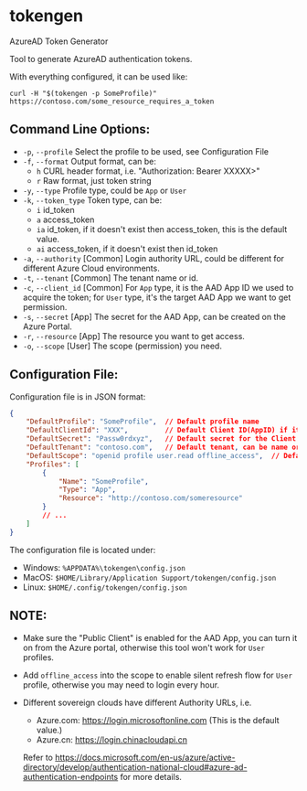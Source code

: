 tokengen
========

AzureAD Token Generator

Tool to generate AzureAD authentication tokens.

With everything configured, it can be used like:
```
curl -H "$(tokengen -p SomeProfile)" https://contoso.com/some_resource_requires_a_token
```

Command Line Options:
---------------------

* `-p`, `--profile`
    Select the profile to be used, see Configuration File
* `-f`, `--format`
    Output format, can be:
    + `h` CURL header format, i.e. "Authorization: Bearer XXXXX>"
    + `r` Raw format, just token string
* `-y`, `--type`
    Profile type, could be `App` or `User`
* `-k`, `--token_type`
    Token type, can be:
    + `i` id_token
    + `a` access_token
    + `ia` id_token, if it doesn't exist then access_token, this is the default value.
    + `ai` access_token, if it doesn't exist then id_token    
* `-a`, `--authority`
    [Common] Login authority URL, could be different for different Azure Cloud environments.
* `-t`, `--tenant`
    [Common] The tenant name or id.
* `-c`, `--client_id`
    [Common] For `App` type, it is the AAD App ID we used to acquire the token; for `User` type, it's the target AAD App we want to get permission.
* `-s`, `--secret`
    [App] The secret for the AAD App, can be created on the Azure Portal.
* `-r`, `--resource`
    [App] The resource you want to get access.
* `-o`, `--scope`
    [User] The scope (permission) you need.

Configuration File:
------------------
Configuration file is in JSON format:
```json
{
    "DefaultProfile": "SomeProfile",  // Default profile name
    "DefaultClientId": "XXX",         // Default Client ID(AppID) if it's missing in the profile
    "DefaultSecret": "Passw0rdxyz",   // Default secret for the Client ID
    "DefaultTenant": "contoso.com",   // Default tenant, can be name or GUID
    "DefaultScope": "openid profile user.read offline_access",  // Default scope for "User" type profile
    "Profiles": [
        {
            "Name": "SomeProfile",
            "Type": "App",
            "Resource": "http://contoso.com/someresource"
        }
        // ...
    ]
}
```
The configuration file is located under:
* Windows: `%APPDATA%\tokengen\config.json`
* MacOS: `$HOME/Library/Application Support/tokengen/config.json`
* Linux: `$HOME/.config/tokengen/config.json`

NOTE:
-----
* Make sure the "Public Client" is enabled for the AAD App, you can turn it on from the Azure portal, otherwise this tool won't work for `User` profiles.
* Add `offline_access` into the scope to enable silent refresh flow for `User` profile, otherwise you may need to login every hour.
* Different sovereign clouds have different Authority URLs, i.e.
    + Azure.com: https://login.microsoftonline.com (This is the default value.)
    + Azure.cn: https://login.chinacloudapi.cn
    
    Refer to https://docs.microsoft.com/en-us/azure/active-directory/develop/authentication-national-cloud#azure-ad-authentication-endpoints for more details. 
